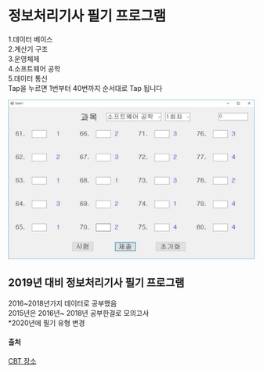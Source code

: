 # 정보처리기사 필기 프로그램 <br/>
1.데이터 베이스 <br/>
2.계산기 구조 <br/>
3.운영체제 <br/>
4.소프트웨어 공학 <br/>
5.데이터 통신 <br/>
Tap을 누르면 1번부터 40번까지 순서대로 Tap 됩니다 <br/>

![Profile.JPG](https://github.com/hunter95001/NOTE/blob/master/Image/%EC%A0%95%EC%B2%98%EA%B8%B0%20%EC%8B%9C%ED%97%98%EC%9A%A9.JPG?raw=true)

## 2019년 대비 정보처리기사 필기 프로그램 <br/>
2016~2018년가지 데이터로 공부했음<br/>
2015년은 2016년~ 2018년 공부한걸로 모의고사 <br/>
*2020년에 필기 유형 변경<br/>

#### 출처
<a href="https://www.comcbt.com/"><span class="label label-danger tech-button">CBT 장소</span></a>
